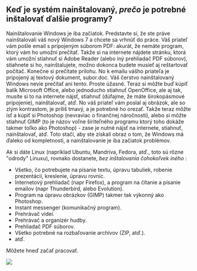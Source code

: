 ﻿<?php require("../../entete.php"); ?> <?php require("../../base.php"); ?> <?php require("../../fonctions.php"); ?>

<div id="corps">

<h2>Keď je systém nainštalovaný, <i>prečo</i> je potrebné inštalovať ďalšie programy?</h2>

Nainštalovanie Windows je iba začiatok. Predstavte si, že ste práve nainštalovali váš nový Windows 7 a chcete sa vrhnúť do práce. Váš priateľ vám pošle email s pripojeným súborom PDF: akurát, že nemáte program, ktorý vám ho umožní prečítať. Takže si na internete nájdete stránku, ktorá vám umožní stiahnuť si Adobe Reader (alebo iný prehliadač PDF súborov), stiahnete si ho, nainštalujete, možno dokonca budete musieť aj reštartovať počítač. Konečne si prečítate prílohu. No k emailu vášho priateľa je pripojený aj textový dokument, subor.doc. Váš čerstvo nainštalovaný Windows nevie prečítať ani tento. Proste úžasné. Teraz si môžte buď kúpiť balík Microsoft Office, alebo jednoducho stiahnuť OpenOffice, ale aj tak, musíte si to na internete nájsť, stiahnuť (dúfajme, že máte širokopásmové pripojenie), nainštalovať, atď. No váš priateľ vám poslal aj obrázok, ale so zlým kontrastom, je príliš tmavý, a je potrebné ho orezať. Takže teraz môžte ísť a kúpiť si Photoshop (nevraviac o finančnej náročnosti), alebo si môžte stiahnuť GIMP (to je názov voľne šíriteľného programu ktorý toho dokáže takmer toľko ako Photoshop) - zase je nutné nájsť na internete, stiahnuť, nainštalovať, atď. Toto stačí, aby ste získali obraz o tom, že Windows má ďaleko od kompletnosti, a nainštalovanie je iba začiatok problémov.

Ak si dáte Linux (napríklad Ubuntu, Mandriva, Fedora, atď., toto sú rôzne "odrody" Linuxu), rovnako dostanete, <i>bez inštalovania čohokoľvek iného</i> :

<ul>

<li>Všetko, čo potrebujete na písanie textu, úpravu tabuliek, robenie prezentácií, kreslenie, úpravu rovníc.</li>

<li>Internetový prehliadač (napr Firefox), a program na čítanie a písanie emailov (napr Thunderbird, alebo Evolution).</li>
<li>Program na úpravu obrázkov (GIMP) takmer tak výkonný ako Photoshop.</li>
<li>Instant messenger (komunikačný program).</li>
<li>Prehrávač videí.</li>
<li>Prehrávač a organizér hudby.</li>
<li>Prehliadač PDF súborov.</li>
<li>Všetko potrebné na rozbaľovanie archívov (ZIP, atď.).</li>
<li>atď.</li>
</ul>

Môžete hneď začať pracovať.

<img src="Images/app_menu.png" />

</div>


